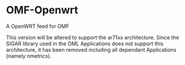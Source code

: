 OMF-Openwrt
===========

A OpenWRT feed for OMF

This version will be altered to support the ar71xx architecture.
Since the SIGAR library used in the OML Applications does not support this architecture, it has been removed including all dependant Applications (namely nmetrics).
